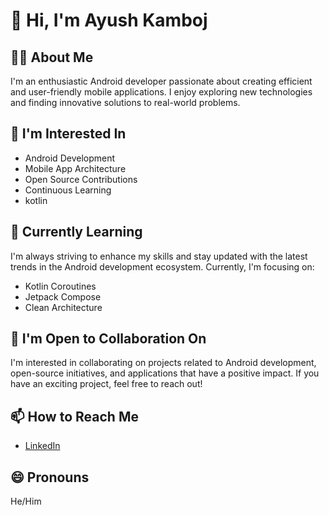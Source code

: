 # 👋 Hi, I'm Ayush Kamboj

## 👨‍💻 About Me
I'm an enthusiastic Android developer passionate about creating efficient and user-friendly mobile applications. I enjoy exploring new technologies and finding innovative solutions to real-world problems.

## 👀 I'm Interested In
- Android Development
- Mobile App Architecture
- Open Source Contributions
- Continuous Learning
- kotlin

## 🌱 Currently Learning
I'm always striving to enhance my skills and stay updated with the latest trends in the Android development ecosystem. Currently, I'm focusing on:
- Kotlin Coroutines
- Jetpack Compose
- Clean Architecture

## 💼 I'm Open to Collaboration On
I'm interested in collaborating on projects related to Android development, open-source initiatives, and applications that have a positive impact. If you have an exciting project, feel free to reach out!

## 📫 How to Reach Me
- [LinkedIn](https://www.linkedin.com/in/ayush-kamboj-5a36051b5)
## 😄 Pronouns
He/Him
